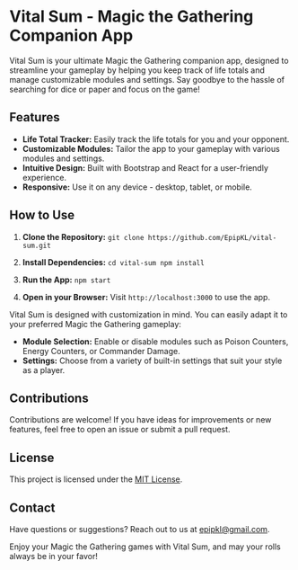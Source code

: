 # Vital Sum - Magic the Gathering Companion App

Vital Sum is your ultimate Magic the Gathering companion app, designed to streamline your gameplay by helping you keep track of life totals and manage customizable modules and settings. Say goodbye to the hassle of searching for dice or paper and focus on the game!

## Features

- **Life Total Tracker:** Easily track the life totals for you and your opponent.
- **Customizable Modules:** Tailor the app to your gameplay with various modules and settings.
- **Intuitive Design:** Built with Bootstrap and React for a user-friendly experience.
- **Responsive:** Use it on any device - desktop, tablet, or mobile.

## How to Use

1. **Clone the Repository:**
   `git clone https://github.com/EpipKL/vital-sum.git`

2. **Install Dependencies:**
   `cd vital-sum
 npm install`

3. **Run the App:**
   `npm start`

4. **Open in your Browser:**
   Visit `http://localhost:3000` to use the app.

Vital Sum is designed with customization in mind. You can easily adapt it to your preferred Magic the Gathering gameplay:

- **Module Selection:** Enable or disable modules such as Poison Counters, Energy Counters, or Commander Damage.
- **Settings:** Choose from a variety of built-in settings that suit your style as a player.

## Contributions

Contributions are welcome! If you have ideas for improvements or new features, feel free to open an issue or submit a pull request.

## License

This project is licensed under the [MIT License](LICENSE).

## Contact

Have questions or suggestions? Reach out to us at [epipkl@gmail.com](mailto:epipkl@gmail.com).

Enjoy your Magic the Gathering games with Vital Sum, and may your rolls always be in your favor!
